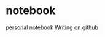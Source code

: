 # notebook
personal notebook
[Writing on github](https://help.github.com/categories/writing-on-github/)

